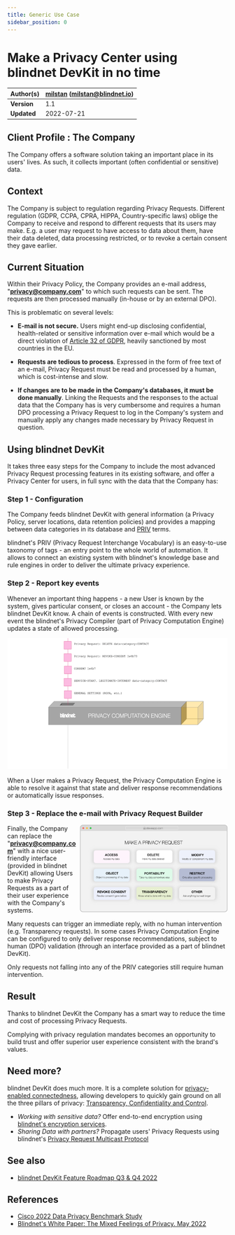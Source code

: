 ```yaml
---
title: Generic Use Case
sidebar_position: 0
---
```


# Make a Privacy Center using blindnet DevKit in no time

| **Author(s)** | [milstan](https://github.com/milstan) (milstan@blindnet.io) |
| :------------ | :---------------------------------------------------------- |
| **Version**   | 1.1                                                         |
| **Updated**   | 2022-07-21                                                  |

## Client Profile : The Company

The Company offers a software solution taking an important place in its users' lives. As such, it collects important (often confidential or sensitive) data.

## Context

The Company is subject to regulation regarding Privacy Requests. Different regulation (GDPR, CCPA, CPRA, HIPPA, Country-specific laws) oblige the Company to receive and respond to different requests that its users may make. E.g. a user may request to have access to data about them, have their data deleted, data processing restricted, or to revoke a certain consent they gave earlier.

## Current Situation

Within their Privacy Policy, the Company provides an e-mail address, "**privacy@company.com**" to which such requests can be sent. The requests are then processed manually (in-house or by an external DPO).

This is problematic on several levels:

- **E-mail is not secure.**
  Users might end-up disclosing confidential, health-related or sensitive information over e-mail which would be a direct violation of [Article 32 of GDPR](https://gdpr-info.eu/art-32-gdpr/), heavily sanctioned by most countries in the EU.

- **Requests are tedious to process**.
  Expressed in the form of free text of an e-mail, Privacy Request must be read and processed by a human, which is cost-intense and slow.

- **If changes are to be made in the Company's databases, it must be done manually**.
  Linking the Requests and the responses to the actual data that the Company has is very cumbersome and requires a human DPO processing a Privacy Request to log in the Company's system and manually apply any changes made necessary by Privacy Request in question.

## Using blindnet DevKit

It takes three easy steps for the Company to include the most advanced Privacy Request processing features in its existing software, and offer a Privacy Center for users, in full sync with the data that the Company has:

### Step 1 - Configuration

The Company feeds blindnet DevKit with general information (a Privacy Policy, server locations, data retention policies) and provides a mapping between data categories in its database and [PRIV](https://github.com/blindnet-io/product-management/blob/main/refs/schemas/priv/RFC-PRIV.md) terms.

blindnet's PRIV (Privacy Request Interchange Vocabulary) is an easy-to-use taxonomy of tags - an entry point to the whole world of automation. It allows to connect an existing system with blindnet's knowledge base and rule engines in order to deliver the ultimate privacy experience.

### Step 2 - Report key events

Whenever an important thing happens - a new User is known by the system, gives particular consent, or closes an account - the Company lets blindnet DevKit know. A chain of events is constructed. With every new event the blindnet's Privacy Compiler (part of Privacy Computation Engine) updates a state of allowed processing.

<img height="300" src="/img/PCEexplained.gif"/>

When a User makes a Privacy Request, the Privacy Computation Engine is able to resolve it against that state and deliver response recommendations or automatically issue responses.

### Step 3 - Replace the e-mail with Privacy Request Builder

<img align="right" height="200" src="/img/loglolessPRbuilder.png" />

Finally, the Company can replace the "**privacy@company.com**" with a nice user-friendly interface (provided in blindnet DevKit) allowing Users to make Privacy Requests as a part of their user experience with the Company's systems.

Many requests can trigger an immediate reply, with no human intervention (e.g. Transparency requests).
In some cases Privacy Computation Engine can be configured to only deliver response recommendations, subject to human (DPO) validation (through an interface provided as a part of blindnet DevKit).

Only requests not falling into any of the PRIV categories still require human intervention.

## Result

Thanks to blindnet DevKit the Company has a smart way to reduce the time and cost of processing Privacy Requests.

Complying with privacy regulation mandates becomes an opportunity to build trust and offer superior user experience consistent with the brand's values.

## Need more?

blindnet DevKit does much more. It is a complete solution for [privacy-enabled connectedness](/docs/references/notions-of-privacy), allowing developers to quickly gain ground on all the three pillars of privacy: [Transparency, Confidentiality and Control](/docs/references/priv-eng-principles).

- _Working with sensitive data?_ Offer end-to-end encryption using [blindnet's encryption services](https://github.com/blindnet-io/api-scala).
- _Sharing Data with partners?_ Propagate users' Privacy Requests using blindnet's [Privacy Request Multicast Protocol](https://github.com/blindnet-io/product-management/blob/b7d2bd0aab509a5d83ed42822b0ba19e27bef905/refs/schemas/protocols/RFC-PRMP.md)

## See also

- [blindnet DevKit Feature Roadmap Q3 & Q4 2022](https://github.com/blindnet-io/devrel-management/blob/main/docs/roadmap/q3-2022.md)

## References

- [Cisco 2022 Data Privacy Benchmark Study](https://www.cisco.com/c/en/us/about/trust-center/data-privacy-benchmark-study.html)
- [Blindnet's White Paper: The Mixed Feelings of Privacy. May 2022](/pdf/white-papers/202205-the-mixed-feelings-of-privacy.pdf)
